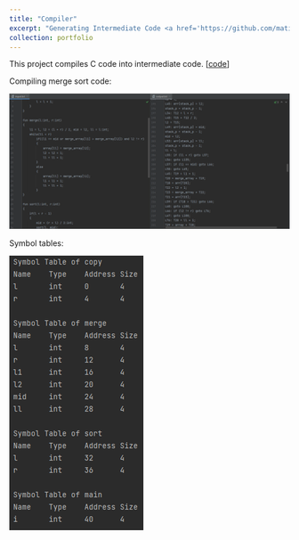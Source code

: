```yaml
---
title: "Compiler"
excerpt: "Generating Intermediate Code <a href='https://github.com/matinaghaei/Compiler'>[code]</a><br/><br/><img src='/images/compiler.png'>"
collection: portfolio
---
```


This project compiles C code into intermediate code. [[code](https://github.com/matinaghaei/Compiler)]

Compiling merge sort code:

![](/images/compiler.png)

Symbol tables:

![](/images/symbol-tables.png)
